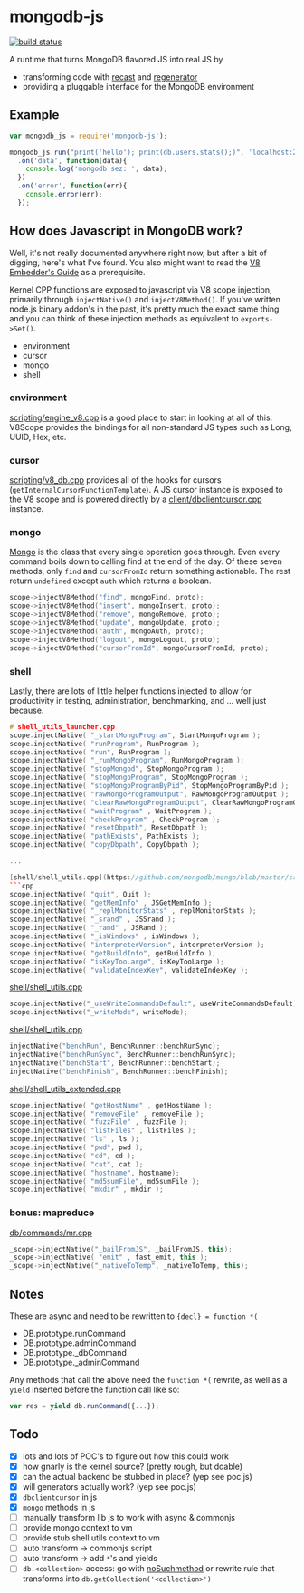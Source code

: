 # mongodb-js

[![build status](https://secure.travis-ci.org/imlucas/mongodb-js.png)](http://travis-ci.org/imlucas/mongodb-js)

A runtime that turns MongoDB flavored JS into real JS by

- transforming code with [recast](https://github.com/benjamn/recast) and [regenerator](https://github.com/facebook/regenerator)
- providing a pluggable interface for the MongoDB environment

## Example

```javascript
var mongodb_js = require('mongodb-js');

mongodb_js.run("print('hello'); print(db.users.stats();)", 'localhost:27017')
  .on('data', function(data){
    console.log('mongodb sez: ', data);
  })
  .on('error', function(err){
    console.error(err);
  });
```

## How does Javascript in MongoDB work?

Well, it's not really documented anywhere right now, but after a bit of
digging, here's what I've found.  You also might want to read the
[V8 Embedder's Guide](https://developers.google.com/v8/embed) as a prerequisite.

Kernel CPP functions are exposed to javascript via V8 scope injection,
primarily through `injectNative()` and `injectV8Method()`.  If you've
written node.js binary addon's in the past, it's pretty much the exact
same thing and you can think of these injection methods as equivalent to
`exports->Set()`.

- environment
- cursor
- mongo
- shell

### environment

[scripting/engine_v8.cpp](https://github.com/mongodb/mongo/blob/master/src/mongo/scripting/engine_v8.cpp)
is a good place to start in looking at all of this.  V8Scope provides
the bindings for all non-standard JS types such as Long, UUID, Hex, etc.

### cursor

[scripting/v8_db.cpp](https://github.com/mongodb/mongo/blob/master/src/mongo/scripting/v8_db.cpp)
provides all of the hooks for cursors (`getInternalCursorFunctionTemplate`).
A JS cursor instance is exposed to the V8 scope and is powered
directly by a [client/dbclientcursor.cpp](https://github.com/mongodb/mongo/blob/master/src/mongo/client/dbclientcursor.cpp)
instance.

### mongo

[Mongo](https://github.com/mongodb/mongo/blob/master/src/mongo/shell/mongo.js)
is the class that every single operation goes through.  Even every command
boils down to calling find at the end of the day.  Of these seven methods,
only `find` and `cursorFromId` return something actionable.  The rest return
`undefined` except `auth` which returns a boolean.

```cpp
scope->injectV8Method("find", mongoFind, proto);
scope->injectV8Method("insert", mongoInsert, proto);
scope->injectV8Method("remove", mongoRemove, proto);
scope->injectV8Method("update", mongoUpdate, proto);
scope->injectV8Method("auth", mongoAuth, proto);
scope->injectV8Method("logout", mongoLogout, proto);
scope->injectV8Method("cursorFromId", mongoCursorFromId, proto);
```

### shell

Lastly, there are lots of little helper functions injected to allow for
productivity in testing, administration, benchmarking, and ... well just because.


```cpp
# shell_utils_launcher.cpp
scope.injectNative( "_startMongoProgram", StartMongoProgram );
scope.injectNative( "runProgram", RunProgram );
scope.injectNative( "run", RunProgram );
scope.injectNative( "_runMongoProgram", RunMongoProgram );
scope.injectNative( "stopMongod", StopMongoProgram );
scope.injectNative( "stopMongoProgram", StopMongoProgram );
scope.injectNative( "stopMongoProgramByPid", StopMongoProgramByPid );
scope.injectNative( "rawMongoProgramOutput", RawMongoProgramOutput );
scope.injectNative( "clearRawMongoProgramOutput", ClearRawMongoProgramOutput );
scope.injectNative( "waitProgram" , WaitProgram );
scope.injectNative( "checkProgram" , CheckProgram );
scope.injectNative( "resetDbpath", ResetDbpath );
scope.injectNative( "pathExists", PathExists );
scope.injectNative( "copyDbpath", CopyDbpath );

...

[shell/shell_utils.cpp](https://github.com/mongodb/mongo/blob/master/src/mongo/shell/shell_utils.cpp#L218-L228)
```cpp
scope.injectNative( "quit", Quit );
scope.injectNative( "getMemInfo" , JSGetMemInfo );
scope.injectNative( "_replMonitorStats" , replMonitorStats );
scope.injectNative( "_srand" , JSSrand );
scope.injectNative( "_rand" , JSRand );
scope.injectNative( "_isWindows" , isWindows );
scope.injectNative( "interpreterVersion", interpreterVersion );
scope.injectNative( "getBuildInfo", getBuildInfo );
scope.injectNative( "isKeyTooLarge", isKeyTooLarge );
scope.injectNative( "validateIndexKey", validateIndexKey );
```

[shell/shell_utils.cpp](https://github.com/mongodb/mongo/blob/master/src/mongo/shell/shell_utils.cpp#L239-L240)
```cpp
scope.injectNative("_useWriteCommandsDefault", useWriteCommandsDefault);
scope.injectNative("_writeMode", writeMode);
```

[shell/shell_utils.cpp](https://github.com/mongodb/mongo/blob/master/src/mongo/shell/shell_utils.cpp#L250-L253)

```cpp
injectNative("benchRun", BenchRunner::benchRunSync);
injectNative("benchRunSync", BenchRunner::benchRunSync);
injectNative("benchStart", BenchRunner::benchStart);
injectNative("benchFinish", BenchRunner::benchFinish);
```

[shell/shell_utils_extended.cpp](https://github.com/mongodb/mongo/blob/master/src/mongo/shell/shell_utils_extended.cpp#L244-L254)

```cpp
scope.injectNative( "getHostName" , getHostName );
scope.injectNative( "removeFile" , removeFile );
scope.injectNative( "fuzzFile" , fuzzFile );
scope.injectNative( "listFiles" , listFiles );
scope.injectNative( "ls" , ls );
scope.injectNative( "pwd", pwd );
scope.injectNative( "cd", cd );
scope.injectNative( "cat", cat );
scope.injectNative( "hostname", hostname);
scope.injectNative( "md5sumFile", md5sumFile );
scope.injectNative( "mkdir" , mkdir );
```

### bonus: mapreduce

[db/commands/mr.cpp](https://github.com/mongodb/mongo/blob/master/src/mongo/d\b/commands/mr.cpp)

```cpp
_scope->injectNative("_bailFromJS", _bailFromJS, this);
_scope->injectNative( "emit" , fast_emit, this );
_scope->injectNative("_nativeToTemp", _nativeToTemp, this);
```

##

## Notes

These are async and need to be rewritten to `{decl} = function *(`

- DB.prototype.runCommand
- DB.prototype.adminCommand
- DB.prototype._dbCommand
- DB.prototype._adminCommand

Any methods that call the above need the `function *(` rewrite, as well as a `yield` inserted before the function call like so:

```javascript
var res = yield db.runCommand({...});
```

## Todo

- [x] lots and lots of POC's to figure out how this could work
- [x] how gnarly is the kernel source? (pretty rough, but doable)
- [x] can the actual backend be stubbed in place? (yep see poc.js)
- [x] will generators actually work? (yep see poc.js)
- [x] `dbclientcursor` in js
- [x] `mongo` methods in js
- [ ] manually transform lib js to work with async & commonjs
- [ ] provide mongo context to vm
- [ ] provide stub shell utils context to vm
- [ ] auto transform -> commonjs script
- [ ] auto transform -> add `*`'s and yields
- [ ] `db.<collection>` access: go with [noSuchmethod][noSuchMethod] or rewrite rule that transforms into `db.getCollection('<collection>')`

[noSuchMethod]: http://wiki.ecmascript.org/doku.php?id=harmony%3aproxies#simulating_nosuchmethod_doesnotunderstand
